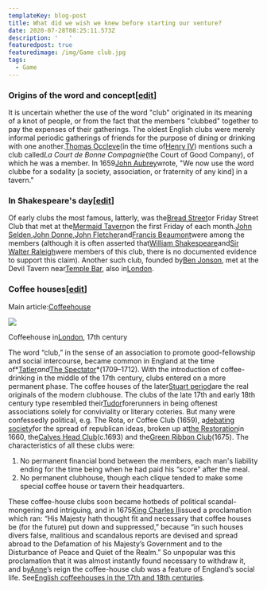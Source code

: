 ```yaml
---
templateKey: blog-post
title: What did we wish we knew before starting our venture?
date: 2020-07-28T08:25:11.573Z
description: '   '
featuredpost: true
featuredimage: /img/Game club.jpg
tags:
  - Game
---
```

### Origins of the word and concept[[edit](https://en.wikipedia.org/w/index.php?title=Club_(organization)&action=edit&section=2 "Edit section: Origins of the word and concept")]

It is uncertain whether the use of the word "club" originated in its meaning of a knot of people, or from the fact that the members "clubbed" together to pay the expenses of their gatherings. The oldest English clubs were merely informal periodic gatherings of friends for the purpose of dining or drinking with one another.[Thomas Occleve](https://en.wikipedia.org/wiki/Thomas_Occleve "Thomas Occleve")(in the time of[Henry IV](https://en.wikipedia.org/wiki/Henry_IV_of_England "Henry IV of England")) mentions such a club called*La Court de Bonne Compagnie*(the Court of Good Company), of which he was a member. In 1659[John Aubrey](https://en.wikipedia.org/wiki/John_Aubrey "John Aubrey")wrote, "We now use the word clubbe for a sodality \[a society, association, or fraternity of any kind] in a tavern."

### In Shakespeare's day[[edit](https://en.wikipedia.org/w/index.php?title=Club_(organization)&action=edit&section=3 "Edit section: In Shakespeare's day")]

Of early clubs the most famous, latterly, was the[Bread Street](https://en.wikipedia.org/wiki/Bread_Street "Bread Street")or Friday Street Club that met at the[Mermaid Tavern](https://en.wikipedia.org/wiki/Mermaid_Tavern "Mermaid Tavern")on the first Friday of each month.[John Selden](https://en.wikipedia.org/wiki/John_Selden "John Selden"),[John Donne](https://en.wikipedia.org/wiki/John_Donne "John Donne"),[John Fletcher](https://en.wikipedia.org/wiki/John_Fletcher_(playwright) "John Fletcher (playwright)")and[Francis Beaumont](https://en.wikipedia.org/wiki/Francis_Beaumont "Francis Beaumont")were among the members (although it is often asserted that[William Shakespeare](https://en.wikipedia.org/wiki/William_Shakespeare "William Shakespeare")and[Sir Walter Raleigh](https://en.wikipedia.org/wiki/Sir_Walter_Raleigh "Sir Walter Raleigh")were members of this club, there is no documented evidence to support this claim). Another such club, founded by[Ben Jonson](https://en.wikipedia.org/wiki/Ben_Jonson "Ben Jonson"), met at the Devil Tavern near[Temple Bar](https://en.wikipedia.org/wiki/Temple_Bar,_London "Temple Bar, London"), also in[London](https://en.wikipedia.org/wiki/London "London").

### Coffee houses[[edit](https://en.wikipedia.org/w/index.php?title=Club_(organization)&action=edit&section=4 "Edit section: Coffee houses")]

Main article:[Coffeehouse](https://en.wikipedia.org/wiki/Coffeehouse "Coffeehouse")

[![](https://upload.wikimedia.org/wikipedia/commons/thumb/1/17/17th_century_coffeehouse_england_1-580x400.jpg/220px-17th_century_coffeehouse_england_1-580x400.jpg)](https://en.wikipedia.org/wiki/File:17th_century_coffeehouse_england_1-580x400.jpg)

[](https://en.wikipedia.org/wiki/File:17th_century_coffeehouse_england_1-580x400.jpg "Enlarge")

Coffeehouse in[London](https://en.wikipedia.org/wiki/London "London"), 17th century

The word “club,” in the sense of an association to promote good-fellowship and social intercourse, became common in England at the time of*[Tatler](https://en.wikipedia.org/wiki/Tatler_(1709) "Tatler (1709)")*and*[The Spectator](https://en.wikipedia.org/wiki/The_Spectator_(1711) "The Spectator (1711)")*(1709–1712). With the introduction of coffee-drinking in the middle of the 17th century, clubs entered on a more permanent phase. The coffee houses of the later[Stuart period](https://en.wikipedia.org/wiki/Stuart_period "Stuart period")are the real originals of the modern clubhouse. The clubs of the late 17th and early 18th century type resembled their[Tudor](https://en.wikipedia.org/wiki/Tudor_dynasty "Tudor dynasty")forerunners in being oftenest associations solely for conviviality or literary coteries. But many were confessedly political, e.g. The Rota, or Coffee Club (1659), a[debating society](https://en.wikipedia.org/wiki/Debating_society "Debating society")for the spread of republican ideas, broken up at[the Restoration](https://en.wikipedia.org/wiki/The_Restoration "The Restoration")in 1660, the[Calves Head Club](https://en.wikipedia.org/wiki/Calves_Head_Club "Calves Head Club")(c.1693) and the[Green Ribbon Club](https://en.wikipedia.org/wiki/Green_Ribbon_Club "Green Ribbon Club")(1675). The characteristics of all these clubs were:

1. No permanent financial bond between the members, each man's liability ending for the time being when he had paid his “score” after the meal.
2. No permanent clubhouse, though each clique tended to make some special coffee house or tavern their headquarters.

These coffee-house clubs soon became hotbeds of political scandal-mongering and intriguing, and in 1675[King Charles II](https://en.wikipedia.org/wiki/Charles_II_of_England "Charles II of England")issued a proclamation which ran: “His Majesty hath thought fit and necessary that coffee houses be (for the future) put down and suppressed,” because “in such houses divers false, malitious and scandalous reports are devised and spread abroad to the Defamation of his Majesty’s Government and to the Disturbance of Peace and Quiet of the Realm.” So unpopular was this proclamation that it was almost instantly found necessary to withdraw it, and by[Anne](https://en.wikipedia.org/wiki/Anne,_Queen_of_Great_Britain "Anne, Queen of Great Britain")’s reign the coffee-house club was a feature of England’s social life. See[English coffeehouses in the 17th and 18th centuries](https://en.wikipedia.org/wiki/English_coffeehouses_in_the_17th_and_18th_centuries "English coffeehouses in the 17th and 18th centuries").
